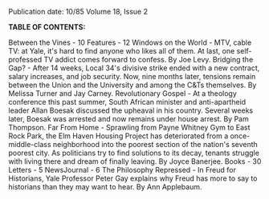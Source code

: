 Publication date: 10/85
Volume 18, Issue 2

**TABLE OF CONTENTS:**

Between the Vines - 10
Features - 12
Windows on the World -  MTV, cable TV: at Yale, it's hard to find anyone who likes all of them. At last, one self-professed TV addict comes forward to confess. By Joe Levy.
Bridging the Gap? - After 14 weeks, Local 34's divisive strike ended with a new contract, salary increases, and job security. Now, nine months later, tensions remain between the Union and the University and among the C&Ts themselves. By Melissa Turner and Jay Carney.
Revolutionary Gospel - At a theology conference this past summer, South African minister and anti-apartheid leader Allan Boesak discussed the upheaval in his country. Several weeks later, Boesak was arrested and now remains under house arrest. By Pam Thompson.
Far From Home - Sprawling from Payne Whitney Gym to East Rock Park, the Elm Haven Housing Project has deteriorated from a once-middle-class neighborhood into the poorest section of the nation's seventh poorest city. As politicians try to find solutions to its decay, tenants struggle with living there and dream of finally leaving. By Joyce Banerjee.
Books - 30
Letters - 5
NewsJournal - 6
The Philosophy Repressed - In Freud for Historians, Yale Professor Peter Gay explains why Freud has more to say to historians than they may want to hear. By Ann Applebaum.


